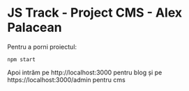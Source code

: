 # JS Track - Project CMS - Alex Palacean

Pentru a porni proiectul:

```
npm start
```

Apoi intrăm pe http://localhost:3000 pentru blog și pe https://localhost:3000/admin pentru cms
